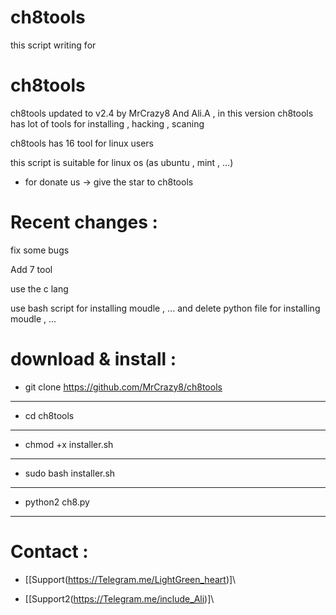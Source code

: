 # ch8tools
this script writing for
# ch8tools

ch8tools updated to v2.4 by MrCrazy8 And Ali.A , in this version ch8tools has lot of tools for installing , hacking , scaning

ch8tools has 16 tool for linux users  

this script is suitable for linux os (as ubuntu , mint , ...)

- for donate us -> give the star to ch8tools

# Recent changes :

fix some bugs

Add 7 tool

use the c lang

use bash script for installing moudle , ... and delete python file for installing moudle , ...

# download & install :

- git clone https://github.com/MrCrazy8/ch8tools

----------------------

- cd ch8tools

----------------------

- chmod +x installer.sh

----------------------

- sudo bash installer.sh

----------------------

- python2 ch8.py

----------------------

# Contact :

- \[[Support(https://Telegram.me/LightGreen_heart)]\

- \[[Support2(https://Telegram.me/include_Ali)]\
